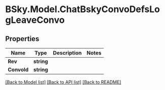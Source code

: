 # BSky.Model.ChatBskyConvoDefsLogLeaveConvo

## Properties

Name | Type | Description | Notes
------------ | ------------- | ------------- | -------------
**Rev** | **string** |  | 
**ConvoId** | **string** |  | 

[[Back to Model list]](../README.md#documentation-for-models) [[Back to API list]](../README.md#documentation-for-api-endpoints) [[Back to README]](../README.md)

